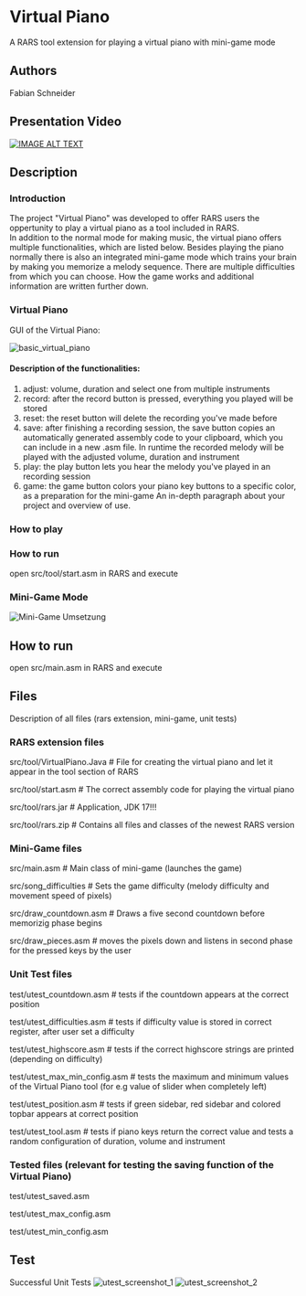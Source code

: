 # Virtual Piano

A RARS tool extension for playing a virtual piano with mini-game mode

## Authors

Fabian Schneider

## Presentation Video

[![IMAGE ALT TEXT](http://img.youtube.com/vi/eukcTmpCptg/0.jpg)](https://www.youtube.com/watch?v=eukcTmpCptg "Virtual Piano")

## Description

### Introduction

The project "Virtual Piano" was developed to offer RARS users the oppertunity to play a virtual piano as a tool included in RARS.  
In addition to the normal mode for making music, the virtual piano offers multiple functionalities, which are listed below. Besides playing the piano normally there is also an integrated mini-game mode which trains your brain by making you memorize a melody sequence. There are multiple difficulties from which you can choose. How the game works and additional information are written further down.

### Virtual Piano
GUI of the Virtual Piano:

![basic_virtual_piano](https://user-images.githubusercontent.com/81293687/140512151-ba5aa52b-e2ef-447d-b806-8cf9025b8b2f.jpg)

#### Description of the functionalities:
1) adjust: volume, duration and select one from multiple instruments
2) record: after the record button is pressed, everything you played will be stored 
3) reset: the reset button will delete the recording you've made before
4) save: after finishing a recording session, the save button copies an automatically generated assembly code to your clipboard, which you can include in a new .asm file. In runtime the recorded melody will be played with the adjusted volume, duration and instrument
5) play: the play button lets you hear the melody you've played in an recording session
6) game: the game button colors your piano key buttons to a specific color, as a preparation for the mini-game
An in-depth paragraph about your project and overview of use.

### How to play


### How to run
open src/tool/start.asm in RARS and execute                          
 
### Mini-Game Mode
![Mini-Game Umsetzung](https://user-images.githubusercontent.com/81293687/140580003-85e34c3e-61ae-4353-af74-1e2c7a1d816e.jpg)

## How to run

open src/main.asm in RARS and execute

## Files
Description of all files (rars extension, mini-game, unit tests)
### RARS extension files

src/tool/VirtualPiano.Java # File for creating the virtual piano and let it appear in the tool section of RARS

src/tool/start.asm # The correct assembly code for playing the virtual piano

src/tool/rars.jar # Application, JDK 17!!!

src/tool/rars.zip # Contains all files and classes of the newest RARS version

### Mini-Game files

src/main.asm # Main class of mini-game (launches the game)

src/song_difficulties # Sets the game difficulty (melody difficulty and movement speed of pixels)

src/draw_countdown.asm # Draws a five second countdown before memorizig phase begins

src/draw_pieces.asm # moves the pixels down and listens in second phase for the pressed keys by the user

### Unit Test files

test/utest_countdown.asm # tests if the countdown appears at the correct position

test/utest_difficulties.asm # tests if difficulty value is stored in correct register, after user set a difficulty

test/utest_highscore.asm # tests if the correct highscore strings are printed (depending on difficulty)

test/utest_max_min_config.asm # tests the maximum and minimum values of the Virtual Piano tool (for e.g value of slider when completely left)

test/utest_position.asm # tests if green sidebar, red sidebar and colored topbar appears at correct position

test/utest_tool.asm # tests if piano keys return the correct value and tests a random configuration of duration, volume and instrument

### Tested files (relevant for testing the saving function of the Virtual Piano)

test/utest_saved.asm

test/utest_max_config.asm

test/utest_min_config.asm

## Test
Successful Unit Tests
![utest_screenshot_1](https://user-images.githubusercontent.com/81293687/140469724-cee143c6-4dda-4fcd-83f2-bab549457e64.jpg)
![utest_screenshot_2](https://user-images.githubusercontent.com/81293687/140469817-8f004696-bf07-45da-bb74-fc0ff71fcbd9.jpg)
